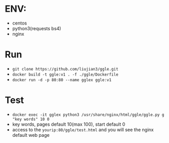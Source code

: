 # ENV:
   - centos
   - python3(requests bs4)
   - nginx

# Run
- ```git clone https://github.com/liujian3/ggle.git```
- ```docker build -t ggle:v1 . -f ./ggle/Dockerfile```
- ```docker run -d -p 80:80 --name gglex ggle:v1```

# Test
- ```docker exec -it gglex python3 /usr/share/nginx/html/ggle/ggle.py g "key words" 10 0```
- key words, pages default 10(max 100), start default 0
- access to the ```yourip:80/ggle/test.html``` and you will see the nginx default web page
